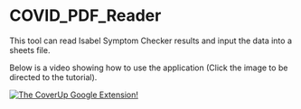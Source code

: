 # COVID_PDF_Reader
This tool can read Isabel Symptom Checker results and input the data into a sheets file.

Below is a video showing how to use the application (Click the image to be directed to the tutorial).

[![The CoverUp Google Extension!](https://i.ytimg.com/vi/bNsBfRiSjS4/maxresdefault.jpg)](https://www.youtube.com/watch?v=bNsBfRiSjS4)
